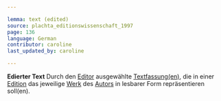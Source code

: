 ```yaml
---

lemma: text (edited)
source: plachta_editionswissenschaft_1997
page: 136
language: German
contributor: caroline
last_updated_by: caroline

---
```


**Edierter Text** Durch den [Editor](editorScholarly.html) ausgewählte [Textfassung(en)](version.html), die in einer [Edition](edition.html) das jeweilige [Werk](work.html) des [Autors](author.html) in lesbarer Form repräsentieren soll(en).
